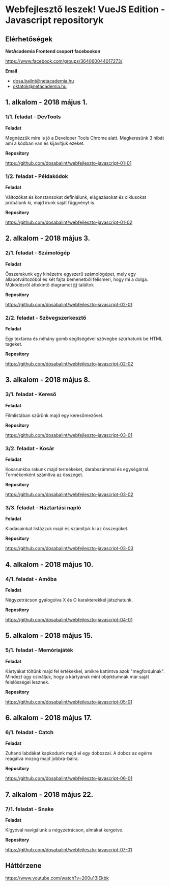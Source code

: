 # Webfejlesztő leszek! VueJS Edition - Javascript repositoryk

## Elérhetőségek

**NetAcademia Frontend csoport facebookon**

https://www.facebook.com/groups/364060044017273/

**Email**

* dosa.balint@netacademia.hu
* oktatok@netacademia.hu

## 1. alkalom - 2018 május 1.

### 1/1. feladat - DevTools

**Feladat**

Megnézzük mire is jó a Developer Tools Chrome alatt. Megkeresünk 3 hibát ami a kódban van és kijavítjuk ezeket.

**Repository**

https://github.com/dosabalint/webfejleszto-javascript-01-01

### 1/2. feladat - Példakódok

**Feladat**

Változókat és konstansokat definiálunk, elágazásokat és ciklusokat próbálunk ki, majd írunk saját függvényt is.

**Repository**

https://github.com/dosabalint/webfejleszto-javascript-01-02

## 2. alkalom - 2018 május 3.

### 2/1. feladat - Számológép

**Feladat**

Összerakunk egy kinézetre egyszerű számológépet, mely egy állapotváltozóból és két fajta bemenetből felismeri, hogy mi a dolga. Működésről áttekintő diagramot [itt](https://github.com/dosabalint/webfejleszto-javascript-02-01/blob/master/diagram.txt) találtok

**Repository**

https://github.com/dosabalint/webfejleszto-javascript-02-01

### 2/2. feladat - Szövegszerkesztő

**Feladat**

Egy textarea és néhány gomb segítségével szövegbe szúrhatunk be HTML tageket.

**Repository**

https://github.com/dosabalint/webfejleszto-javascript-02-02

## 3. alkalom - 2018 május 8.

### 3/1. feladat - Kereső

**Feladat**

Filmlistában szűrünk majd egy keresőmezővel.

**Repository**

https://github.com/dosabalint/webfejleszto-javascript-03-01

### 3/2. feladat - Kosár

**Feladat**

Kosarunkba rakunk majd termékeket, darabszámmal és egységárral. Termékenként számítva az összeget.

**Repository**

https://github.com/dosabalint/webfejleszto-javascript-03-02

### 3/3. feladat - Háztartási napló

**Feladat**

Kiadásainkat listázzuk majd és számítjuk ki az összegüket.

**Repository**

https://github.com/dosabalint/webfejleszto-javascript-03-03

## 4. alkalom - 2018 május 10.

### 4/1. feladat - Amőba

**Feladat**

Négyzetrácson gyalogolva X és O karakterekkel játszhatunk.

**Repository**

https://github.com/dosabalint/webfejleszto-javascript-04-01

## 5. alkalom - 2018 május 15.

### 5/1. feladat - Memóriajáték

**Feladat**

Kártyákat töltünk majd fel értékekkel, amikre kattintva azok "megfordulnak".
Mindezt úgy csináljuk, hogy a kártyának mint objektumnak már saját felelősségei lesznek.

**Repository**

https://github.com/dosabalint/webfejleszto-javascript-05-01

## 6. alkalom - 2018 május 17.

### 6/1. feladat - Catch

**Feladat**

Zuhanó labdákat kapkodunk majd el egy dobozzal. A doboz az egérre reagálva mozog majd jobbra-balra.

**Repository**

https://github.com/dosabalint/webfejleszto-javascript-06-01

## 7. alkalom - 2018 május 22.

### 7/1. feladat - Snake

**Feladat**

Kígyóval navigálunk a négyzetrácson, almákat kergetve.

**Repository**

https://github.com/dosabalint/webfejleszto-javascript-07-01

## Háttérzene

https://www.youtube.com/watch?v=200u13IEkbk
